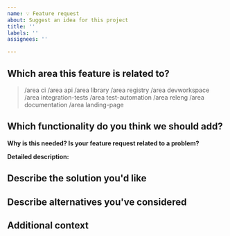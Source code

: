 ```yaml
---
name: 💡 Feature request
about: Suggest an idea for this project
title: ''
labels: ''
assignees: ''

---
```


<!--

Welcome! - We kindly ask you to:

  1. Fill out the issue template below
  2. Use the Devfile Community Slack Channel: https://kubernetes.slack.com/archives/C02SX9E5B55 if you have a question rather than a bug or feature request.
    If you haven’t joined the Kubernetes workspace before, follow https://slack.k8s.io/.

Thanks for understanding and for contributing to the project!

-->

## Which area this feature is related to?

<!--
    Uncomment appropriate `/area` lines, and delete the rest.
    For example, `> /area api` would simply become: `/area api`
-->

> /area ci
> /area api
> /area library
> /area registry
> /area devworkspace
> /area integration-tests
> /area test-automation
> /area releng
> /area documentation
> /area landing-page

## Which functionality do you think we should add?

<!--
    A clear and concise description of what the problem is. Ex. I'm always frustrated when [...]
-->

**Why is this needed? Is your feature request related to a problem?**

**Detailed description:**

## Describe the solution you'd like

<!--
    A clear and concise description of what you want to happen.
-->

## Describe alternatives you've considered

<!--
    A clear and concise description of any alternative solutions or features you've considered.
-->

## Additional context

<!--
    Add any other context or screenshots about the feature request here.
-->
